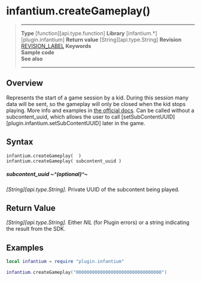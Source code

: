 # infantium.createGameplay()

> --------------------- ------------------------------------------------------------------------------------------
> __Type__              [function][api.type.function]
> __Library__           [infantium.*][plugin.infantium]
> __Return value__      [String][api.type.String]
> __Revision__          [REVISION_LABEL](REVISION_URL)
> __Keywords__          
> __Sample code__       
> __See also__          
> --------------------- ------------------------------------------------------------------------------------------


## Overview

Represents the start of a game session by a kid. During this session many data will be sent, so the gameplay will only be closed when the kid stops playing. More info and examples in [the official docs](http://docs.infantium.com). Can be called without a subcontent_uuid, which allows the user to call [setSubContentUUID][plugin.infantium.setSubContentUUID] later in the game.

## Syntax

	infantium.createGameplay(  )
	infantium.createGameplay( subcontent_uuid )

##### subcontent_uuid ~^(optional)^~
_[String][api.type.String]._ Private UUID of the subcontent being played.


## Return Value

_[String][api.type.String]._ Either *NIL* (for Plugin errors) or a string indicating the result from the SDK.


## Examples

``````lua
local infantium = require "plugin.infantium"

infantium.createGameplay("00000000000000000000000000000000")
``````
